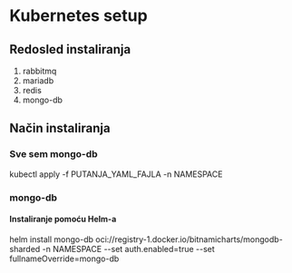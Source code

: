 # Kubernetes setup

## Redosled instaliranja
1. rabbitmq
2. mariadb
3. redis
4. mongo-db

## Način instaliranja
### Sve sem mongo-db
kubectl apply -f PUTANJA_YAML_FAJLA -n NAMESPACE

### mongo-db
#### Instaliranje pomoću Helm-a
helm install mongo-db oci://registry-1.docker.io/bitnamicharts/mongodb-sharded -n NAMESPACE --set auth.enabled=true --set fullnameOverride=mongo-db
